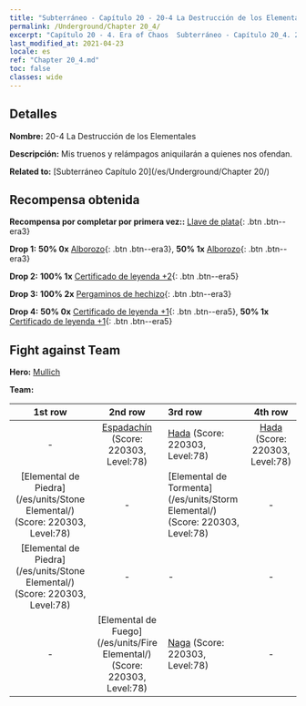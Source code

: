 ```yaml
---
title: "Subterráneo - Capítulo 20 - 20-4 La Destrucción de los Elementales"
permalink: /Underground/Chapter 20_4/
excerpt: "Capítulo 20 - 4. Era of Chaos  Subterráneo - Capítulo 20_4. 20-4 La Destrucción de los Elementales"
last_modified_at: 2021-04-23
locale: es
ref: "Chapter 20_4.md"
toc: false
classes: wide
---
```


## Detalles

 **Nombre:** 20-4 La Destrucción de los Elementales

 **Descripción:** Mis truenos y relámpagos aniquilarán a quienes nos ofendan.

 **Related to:** [Subterráneo Capítulo 20](/es/Underground/Chapter 20/)

## Recompensa obtenida

 **Recompensa por completar por primera vez::** [Llave de plata](/ItemsES/con_693/){: .btn .btn--era3}

 **Drop 1:** **50% 0x** [Alborozo](/ItemsES/her_424/){: .btn .btn--era3}, **50% 1x** [Alborozo](/ItemsES/her_424/){: .btn .btn--era3}

 **Drop 2:** **100% 1x** [Certificado de leyenda +2](/ItemsES/mat_81/){: .btn .btn--era5}

 **Drop 3:** **100% 2x** [Pergaminos de hechizo](/ItemsES/con_694/){: .btn .btn--era3}

 **Drop 4:** **50% 0x** [Certificado de leyenda +1](/ItemsES/mat_74/){: .btn .btn--era5}, **50% 1x** [Certificado de leyenda +1](/ItemsES/mat_74/){: .btn .btn--era5}


## Fight against Team
 **Hero:** [Mullich](/es/heroes/Mullich/)

 **Team:**


  | 1st row | 2nd row | 3rd row | 4th row |
  |:----:|:----:|:----|:----:|
  | - | [Espadachín](/es/units/Swordsman/) (Score: 220303, Level:78)  | [Hada](/es/units/Sprite/) (Score: 220303, Level:78)  | [Hada](/es/units/Sprite/) (Score: 220303, Level:78)  |
  | [Elemental de Piedra](/es/units/Stone Elemental/) (Score: 220303, Level:78)  | - | [Elemental de Tormenta](/es/units/Storm Elemental/) (Score: 220303, Level:78)  | - |
  | [Elemental de Piedra](/es/units/Stone Elemental/) (Score: 220303, Level:78)  | - | - | - |
  | - | [Elemental de Fuego](/es/units/Fire Elemental/) (Score: 220303, Level:78)  | [Naga](/es/units/Naga/) (Score: 220303, Level:78)  | - |



